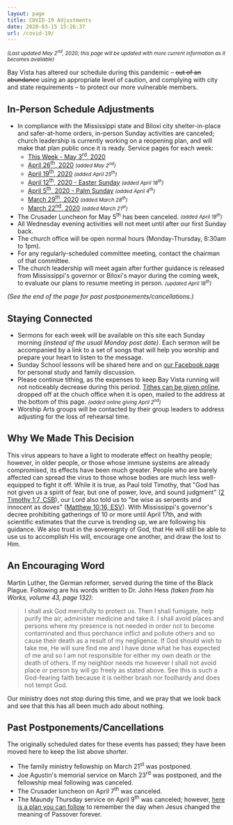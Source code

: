 ```yaml
---
layout: page
title: COVID-19 Adjustments
date: 2020-03-15 15:26:37
url: /covid-19/
---
```

_<small>(Last updated May 2<sup>nd</sup>, 2020; this page will be updated with more current information as it becomes available)</small>_

Bay Vista has altered our schedule during this pandemic &ndash; ~~out of an abundance~~ using an appropriate level of caution, and complying with city and state requirements &ndash; to protect our more vulnerable members.

## In-Person Schedule Adjustments

- In compliance with the Mississippi state and Biloxi city shelter-in-place and safer-at-home orders, in-person Sunday activities are canceled; church leadership is currently working on a reopening plan, and will make that plan public once it is ready. Service pages for each week:
    - [This Week - May 3<sup>rd</sup>, 2020](/covid-19/this-week/)
    - [April 26<sup>th</sup>, 2020][04-26] _<small>(added May 2<sup>nd</sup>)</small>_
    - [April 19<sup>th</sup>, 2020][04-19] _<small>(added April 25<sup>th</sup>)</small>_
    - [April 12<sup>th</sup>, 2020 - Easter Sunday][04-12] _<small>(added April 18<sup>th</sup>)</small>_
    - [April 5<sup>th</sup>, 2020 - Palm Sunday][04-05] _<small>(added April 4<sup>th</sup>)</small>_
    - [March 29<sup>th</sup>, 2020][03-29] _<small>(added March 28<sup>th</sup>)</small>_
    - [March 22<sup>nd</sup>, 2020][03-22] _<small>(added March 21<sup>st</sup>)</small>_
- The Crusader Luncheon for May 5<sup>th</sup> has been canceled. _<small>(added April 18<sup>th</sup>)</small>_
- All Wednesday evening activities will not meet until after our first Sunday back.
- The church office will be open normal hours (Monday-Thursday, 8:30am to 1pm).
- For any regularly-scheduled committee meeting, contact the chairman of that committee.
- The church leadership will meet again after further guidance is released from Mississippi's governor or Biloxi's mayor during the coming week, to evaluate our plans to resume meeting in person. _<small>(updated April 18<sup>th</sup>)</small>_

_(See the end of the page for past postponements/cancellations.)_

## Staying Connected

- Sermons for each week will be available on this site each Sunday morning _(instead of the usual Monday post date)_. Each sermon will be accompanied by a link to a set of songs that will help you worship and prepare your heart to listen to the message.
- Sunday School lessons will be shared here and on [our Facebook page](https://www.facebook.com/groups/68059906209/) for personal study and family discussion.
- Please continue tithing, as the expenses to keep Bay Vista running will not noticeably decrease during this period. [Tithes can be given online](/giving/), dropped off at the chuch office when it is open, mailed to the address at the bottom of this page. _<small>(added online giving April 2<sup>nd</sup>)</small>_
- Worship Arts groups will be contacted by their group leaders to address adjusting for the loss of rehearsal time.

## Why We Made This Decision

This virus appears to have a light to moderate effect on healthy people; however, in older people, or those whose immune systems are already compromised, its effects have been much greater. People who are barely affected can spread the virus to those whose bodies are much less well-equipped to fight it off. While it is true, as Paul told Timothy, that "God has not given us a spirit of fear, but one of power, love, and sound judgment" ([2 Timothy 1:7, CSB][2ti1.7]), our Lord also told us to "be wise as serpents and innocent as doves" ([Matthew 10:16, ESV][ma10.16]). With Mississippi's governor's decree prohibiting gatherings of 10 or more until April 17th, and with scientific estimates that the curve is trending up, we are following his guidance. We also trust in the sovereignty of God, that He will still be able to use us to accomplish His will, encourage one another, and draw the lost to Him.

## An Encouraging Word

Martin Luther, the German reformer, served during the time of the Black Plague. Following are his words written to Dr. John Hess _(taken from his Works, volume 43, page 132)_:

> I shall ask God mercifully to protect us. Then I shall fumigate, help purify the air, administer medicine and take it. I shall avoid places and persons where my presence is not needed in order not to become contaminated and thus perchance inflict and pollute others and so cause their death as a result of my negligence. If God should wish to take me, He will sure find me and I have done what he has expected of me and so I am not responsible for either my own death or the death of others. If my neighbor needs me however I shall not avoid place or person by will go freely as stated above. See this is such a God-fearing faith because it is neither brash nor foolhardy and does not tempt God.

Our ministry does not stop during this time, and we pray that we look back and see that this has all been much ado about nothing.

## Past Postponements/Cancellations

The originally scheduled dates for these events has passed; they have been moved here to keep the list above shorter.

- The family ministry fellowship on March 21<sup>st</sup> was postponed.
- Joe Agustin's memorial service on March 23<sup>rd</sup> was postponed, and the fellowship meal following was canceled.
- The Crusader luncheon on April 7<sup>th</sup> was canceled.
- The Maundy Thursday service on April 9<sup>th</sup> was canceled; however, [here is a plan you can follow](/covid-19/april-9-2020/) to remember the day when Jesus changed the meaning of Passover forever.


[03-22]: /2020/03/two-becoming-one/
[03-29]: /2020/03/a-dream-come-true/
[04-05]: /2020/04/im-praying-for-you/
[04-12]: /2020/04/seeing-but-not-really/
[04-19]: /2020/04/walking-in-unity/
[04-26]: /2020/04/walking-in-diversity/
[2ti1.7]: https://www.biblegateway.com/passage/?search=2+Timothy+1%3A7&version=CSB
[ma10.16]: https://www.biblegateway.com/passage/?search=Matthew+10%3A16&version=ESV

